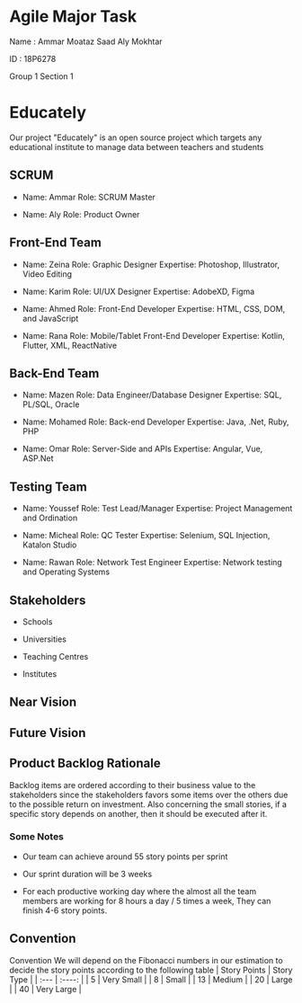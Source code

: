 # Agile Major Task
Name : Ammar Moataz Saad Aly Mokhtar

ID : 18P6278

Group 1 Section 1

# Educately
Our project "Educately" is an open source project which targets any educational institute to manage data between teachers and students

## SCRUM 
* Name: Ammar Role: SCRUM Master

* Name: Aly Role: Product Owner

## Front-End Team
* Name: Zeina Role: Graphic Designer Expertise: Photoshop, Illustrator, Video Editing

* Name: Karim Role: UI/UX Designer Expertise: AdobeXD, Figma

* Name: Ahmed Role: Front-End Developer Expertise: HTML, CSS, DOM, and JavaScript

* Name: Rana Role: Mobile/Tablet Front-End Developer Expertise: Kotlin, Flutter, XML, ReactNative

## Back-End Team
* Name: Mazen Role: Data Engineer/Database Designer Expertise: SQL, PL/SQL, Oracle

* Name: Mohamed Role: Back-end Developer Expertise: Java, .Net, Ruby, PHP

* Name: Omar Role: Server-Side and APIs Expertise: Angular, Vue, ASP.Net

## Testing Team
* Name: Youssef Role: Test Lead/Manager Expertise: Project Management and Ordination

* Name: Micheal Role: QC Tester Expertise: Selenium, SQL Injection, Katalon Studio

* Name: Rawan Role: Network Test Engineer Expertise: Network testing and Operating Systems

## Stakeholders
* Schools

* Universities

* Teaching Centres

* Institutes

## Near Vision


## Future Vision


## Product Backlog Rationale
Backlog items are ordered according to their business value to the stakeholders since the stakeholders favors some items over the others due to the possible return on investment. Also concerning the small stories, if a specific story depends on another, then it should be executed after it.

### Some Notes
* Our team can achieve around 55 story points per sprint 

* Our sprint duration will be 3 weeks

* For each productive working day where the almost all the team members are working for 8 hours a day / 5 times a week, They can finish 4-6 story points.

## Convention
Convention
We will depend on the Fibonacci numbers in our estimation to decide the story points according to the following table
| Story Points      | Story Type |
| :---        |    :----:   |
| 5     | Very Small       |
| 8   | Small        |
| 13   | Medium        |
| 20   | Large        |
| 40   | Very Large        |


